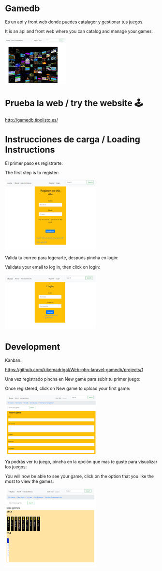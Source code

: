 # Gamedb

Es un api y front web donde puedes catalagor y gestionar tus juegos.

It is an api and front web where you can catalog and manage your games.

<img src=docs/home.PNG width=200px>

# Prueba la web / try the website 🕹️

http://gamedb.tipolisto.es/

# Instrucciones de carga / Loading Instructions

El primer paso es registrarte:

The first step is to register:

<img src=docs/register.PNG width=300px>

Valida tu correo para logerarte, después pincha en login:

Validate your email to log in, then click on login:

<img src=docs/login.PNG width=300px>

# Development

Kanban:

https://github.com/kikemadrigal/Web-php-laravel-gamedb/projects/1

Una vez registrado pincha en New game para subir tu primer juego:

Once registered, click on New game to upload your first game:

<img src=docs/insert.PNG width=300px>

Ya podrás ver tu juego, pincha en la opción que mas te guste para visualizar los juegos:

You will now be able to see your game, click on the option that you like the most to view the games:

<img src=docs/showUser.PNG width=300px>

